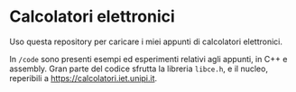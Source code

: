 # Calcolatori elettronici 
Uso questa repository per caricare i miei appunti di calcolatori elettronici.

In `/code` sono presenti esempi ed esperimenti relativi agli appunti, in C++ e assembly.
Gran parte del codice sfrutta la libreria `libce.h`, e il nucleo, reperibili a https://calcolatori.iet.unipi.it.
